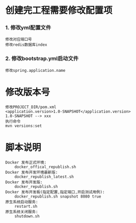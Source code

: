 创建完工程需要修改配置项
===
### 1. 修改yml配置文件
    修改对应端口号
    修改redis数据库index
### 2. 修改bootstrap.yml启动文件
    修改spring.application.name


修改版本号
===
    修改PROJECT_DIR/pom.xml
    <application.version>1.0-SNAPSHOT</application.version>
    1.0-SNAPSHOT --> xxx
    执行命令
    mvn versions:set

脚本说明
===
    Docker 发布正式环境:
        docker_offical_republish.sh
    Docker 发布开发环境最新版:
        docker_republish_latest.sh
    Docker 发布开发版:
        docker_republish.sh
    Docker 发布开发板(指定配置,指定端口,开启测试用例):
        docker_republish.sh snapshot 8080 true
    原生系统启动服务:
        restart.sh
    原生系统关闭服务:
        shutdown.sh